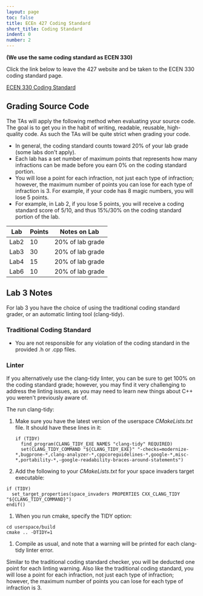 ```yaml
---
layout: page
toc: false
title: ECEn 427 Coding Standard
short_title: Coding Standard
indent: 0
number: 2
---
```



**(We use the same coding standard as ECEN 330)**

Click the link below to leave the 427 website and be taken to the ECEN 330 coding standard page.


[ECEN 330 Coding Standard](https://byu-cpe.github.io/ecen330/other/coding-standard/)


## Grading Source Code 
The TAs will apply the following method  when evaluating your source code. The goal is to get you in the habit of writing, readable, reusable, high-quality code. As such the TAs will be quite strict when grading your code.
  * In general, the coding standard counts toward 20% of your lab grade (some labs don't apply).
  * Each lab has a set number of maximum points that represents how many infractions can be made before you earn 0% on the coding standard portion.
  * You will lose a point for each infraction, not just each type of infraction; however, the maximum number of points you can lose for each type of infraction is 3.  For example, if your code has 8 magic numbers, you will lose 5 points. 
  * For example, in Lab 2, if you lose 5 points, you will receive a coding standard score of 5/10, and thus 15%/30% on the coding standard portion of the lab.
 

| Lab  |  Points | Notes on Lab |
|------|---------|--------------|
| Lab2 |  10 | 20% of lab grade |
| Lab3 |  30 | 20% of lab grade |
| Lab4 |  15 | 20% of lab grade |
| Lab6 |  10 | 20% of lab grade |

## Lab 3 Notes

For lab 3 you have the choice of using the traditional coding standard grader, or an automatic linting tool (clang-tidy).

### Traditional Coding Standard

* You are not responsible for any violation of the coding standard in the provided .h or .cpp files.

### Linter

If you alternatively use the clang-tidy linter, you can be sure to get 100\% on the coding standard grade; however, you may find it very challenging to address the linting issues, as you may need to learn new things about C++ you weren't previously aware of.

The run clang-tidy:
1. Make sure you have the latest version of the userspace *CMakeLists.txt* file.  It should have these lines in it:
    ```
    if (TIDY)
      find_program(CLANG_TIDY_EXE NAMES "clang-tidy" REQUIRED)
      set(CLANG_TIDY_COMMAND "${CLANG_TIDY_EXE}" "-checks=modernize-*,bugprone-*,clang-analyzer-*,cppcoreguidelines-*,google-*,misc-*,portability-*,-google-readability-braces-around-statements")
    ```
1. Add the following to your *CMakeLists.txt* for your space invaders target executable:
  ```
  if (TIDY)
    set_target_properties(space_invaders PROPERTIES CXX_CLANG_TIDY "${CLANG_TIDY_COMMAND}")
  endif()
  ```

1. When you run cmake, specify the TIDY option:
  ```
  cd userspace/build
  cmake .. -DTIDY=1
  ```

1. Compile as usual, and note that a warning will be printed for each clang-tidy linter error.

Similar to the traditional coding standard checker, you will be deducted one point for each linting warning.  Also like the traditional coding standard, you will lose a point for each infraction, not just each type of infraction; however, the maximum number of points you can lose for each type of infraction is 3.


